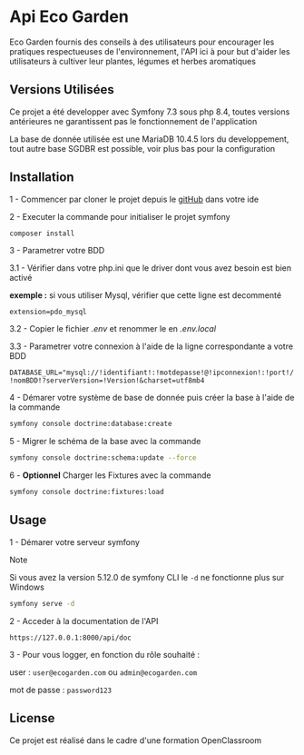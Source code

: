 Api Eco Garden
==========

Eco Garden fournis des conseils à des utilisateurs pour encourager les pratiques respectueuses de l'environnement, l'API ici à pour but d'aider les utilisateurs à cultiver leur plantes, légumes et herbes aromatiques

## Versions Utilisées

Ce projet a été developper avec Symfony 7.3 sous php 8.4,
toutes versions antérieures ne garantissent pas le fonctionnement de l'application

La base de donnée utilisée est une MariaDB 10.4.5 lors du developpement,
tout autre base SGDBR est possible, voir plus bas pour la configuration

## Installation

1 - Commencer par cloner le projet depuis le [gitHub](https://github.com/AD2210/Api_Eco_Garden) dans votre ide

2 - Executer la commande pour initialiser le projet symfony

```bash
composer install
```

3 - Parametrer votre BDD

3.1 - Vérifier dans votre php.ini que le driver dont vous avez besoin est bien activé

**exemple :** si vous utiliser Mysql, vérifier que cette ligne est decommenté
        
`extension=pdo_mysql`

3.2 - Copier le fichier _.env_ et renommer le en _.env.local_

3.3 - Parametrer votre connexion à l'aide de la ligne correspondante a votre BDD

`DATABASE_URL="mysql://!identifiant!:!motdepasse!@!ipconnexion!:!port!/!nomBDD!?serverVersion=!Version!&charset=utf8mb4`

4 - Démarer votre système de base de donnée puis créer la base à l'aide de la commande

```bash
symfony console doctrine:database:create
```

5 - Migrer le schéma de la base avec la commande

```bash
symfony console doctrine:schema:update --force
```

6 - **Optionnel** Charger les Fixtures avec la commande

```bash
symfony console doctrine:fixtures:load 
```

## Usage

1 - Démarer votre serveur symfony

> [!NOTE]
> Si vous avez la version 5.12.0 de symfony CLI le `-d` ne fonctionne plus sur Windows

```bash
symfony serve -d
```

2 - Acceder à la documentation de l'API

 `https://127.0.0.1:8000/api/doc`

3 - Pour vous logger, en fonction du rôle souhaité :

user : `user@ecogarden.com` ou `admin@ecogarden.com`


mot de passe : `password123`

## License

Ce projet est réalisé dans le cadre d'une formation OpenClassroom